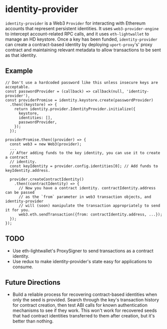 identity-provider
=================

`identity-provider` is a Web3 `Provider` for interacting with Ethereum accounts
that represent persistent identities. It uses `web3-provider-engine` to intercept
account-related RPC calls, and it uses `eth-lightwallet` to manage an HD keystore.
Once a key has been funded, `identity-provider` can create a contract-based
identity by deploying `uport-proxy`'s' proxy contract and maintaining relevant
metadata to allow transactions to be sent as that identity.

Example
-------

```
// Don't use a hardcoded password like this unless insecure keys are acceptable.
const passwordProvider = (callback) => callback(null, 'identity-provider'),
const providerPromise = identity.keystore.create(passwordProvider)
  .then((keystore) => {
    return identity.provider.IdentityProvider.initialize({
      keystore,
      identities: [],
      passwordProvider,
    });
  });

providerPromise.then((provider) => {
  const web3 = new Web3(provider);
  ...
  // After adding funds to the key identity, you can use it to create a contract
  // identity.
  const keyIdentity = provider.config.identities[0]; // Add funds to keyIdentity.address.

  provider.createContractIdentity()
    .then((contractIdentity) => {
      // Now you have a contract identity. contractIdentity.address can be passed
      // as the `from` parameter in web3 transaction objects, and identity-provider
      // will (soon) manipulate the transaction appropriately to send it for you.
      web3.eth.sendTransaction({from: contractIdentity.address, ...});
  });
});
```

TODO
----

- Use eth-lightwallet's ProxySigner to send transactions as a contract identity.
- Use redux to make identity-provider's state easy for applications to consume.

Future Directions
-----------------

- Build a reliable process for recovering contract-based identities when only
  the seed is provided. Search through the key's transaction history for contract
  creation, then test ABI calls for known authentication mechanisms to see if
  they work. This won't work for recovered seeds that had contract identities
  transferred to them after creation, but it's better than nothing.

